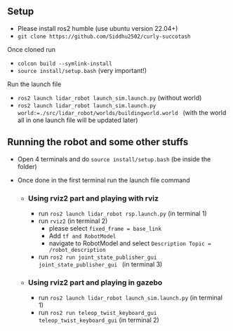 ## Setup 
- Please install ros2 humble (use ubuntu version 22.04+)
- ```git clone https://github.com/Siddhu2502/curly-succotash```


Once cloned run 
- ```colcon build --symlink-install```
- ```source install/setup.bash``` (very important!)

Run the launch file
- ```ros2 launch lidar_robot launch_sim.launch.py``` (without world)
- ```ros2 launch lidar_robot launch_sim.launch.py world:=./src/lidar_robot/worlds/buildingworld.world ``` (with the world all in one launch file will be updated later)


## Running the robot and some other stuffs  
- Open 4 terminals and do ```source install/setup.bash``` (be inside the folder)
- Once done in the first terminal run the launch file command 

    - ### Using rviz2 part and playing with rviz 
        - run ```ros2 launch lidar_robot rsp.launch.py``` (in terminal 1)
        - run ```rviz2``` (in terminal 2)
            - please select ```fixed_frame = base_link```
            - Add ```tf and RobotModel```
            - navigate to RobotModel and select ```Description Topic = /robot_description```
        - run ```ros2 run joint_state_publisher_gui joint_state_publisher_gui ``` (in terminal 3)
    
    - ### Using rviz2 part and playing in gazebo
        - run ```ros2 launch lidar_robot launch_sim.launch.py``` (in terminal 1)
        - run ```ros2 run teleop_twist_keyboard_gui teleop_twist_keyboard_gui``` (in terminal 2)

